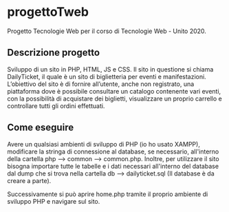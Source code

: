 # progettoTweb
Progetto Tecnologie Web per il corso di Tecnologie Web - Unito 2020.

## Descrizione progetto

Sviluppo di un sito in PHP, HTML, JS e CSS.
Il sito in questione si chiama DailyTicket, il quale è un sito di biglietteria per eventi e manifestazioni.
L’obiettivo del sito è di fornire all’utente, anche non registrato, una piattaforma dove è possibile consultare un
catalogo contenente vari eventi, con la possibilità di acquistare dei biglietti, visualizzare un proprio carrello e
controllare tutti gli ordini effettuati.

## Come eseguire

Avere un qualsiasi ambienti di sviluppo di PHP (io ho usato XAMPP), modificare la stringa di connessione al database, se necessario, all'interno della cartella php -->  common --> common.php. Inoltre, per utilizzare il sito bisogna importare tutte le tabelle e i dati necessari all'interno del database dal dump che si trova nella cartella db --> dailyticket.sql (Il database è da creare a parte).

Successivamente si può aprire home.php tramite il proprio ambiente di sviluppo PHP e navigare sul sito.
